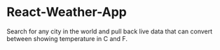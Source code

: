 # React-Weather-App

Search for any city in the world and pull back live data that can convert between showing temperature in C and F.
